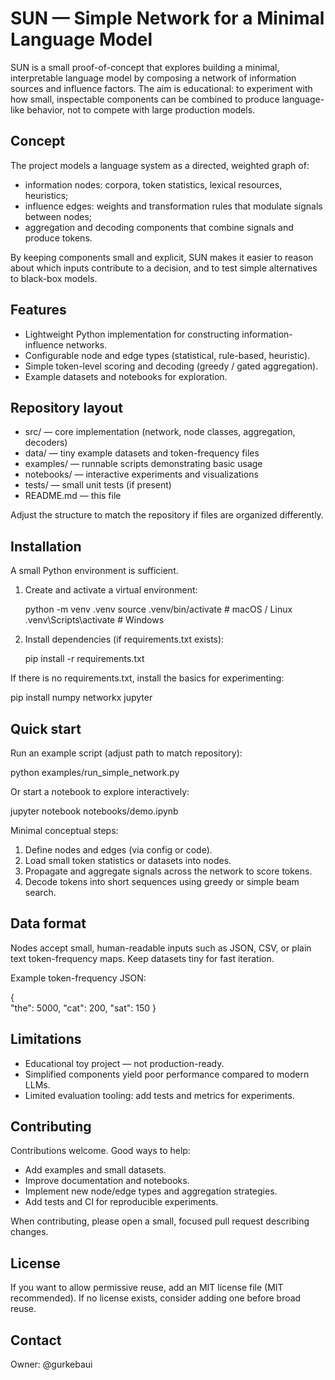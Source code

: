 # SUN — Simple Network for a Minimal Language Model

SUN is a small proof-of-concept that explores building a minimal, interpretable language model by composing a network of information sources and influence factors. The aim is educational: to experiment with how small, inspectable components can be combined to produce language-like behavior, not to compete with large production models.

## Concept

The project models a language system as a directed, weighted graph of:
- information nodes: corpora, token statistics, lexical resources, heuristics;
- influence edges: weights and transformation rules that modulate signals between nodes;
- aggregation and decoding components that combine signals and produce tokens.

By keeping components small and explicit, SUN makes it easier to reason about which inputs contribute to a decision, and to test simple alternatives to black-box models.

## Features

- Lightweight Python implementation for constructing information-influence networks.
- Configurable node and edge types (statistical, rule-based, heuristic).
- Simple token-level scoring and decoding (greedy / gated aggregation).
- Example datasets and notebooks for exploration.

## Repository layout

- src/ — core implementation (network, node classes, aggregation, decoders)
- data/ — tiny example datasets and token-frequency files
- examples/ — runnable scripts demonstrating basic usage
- notebooks/ — interactive experiments and visualizations
- tests/ — small unit tests (if present)
- README.md — this file

Adjust the structure to match the repository if files are organized differently.

## Installation

A small Python environment is sufficient.

1. Create and activate a virtual environment:

   python -m venv .venv
   source .venv/bin/activate   # macOS / Linux
   .venv\Scripts\activate    # Windows

2. Install dependencies (if requirements.txt exists):

   pip install -r requirements.txt

If there is no requirements.txt, install the basics for experimenting:

   pip install numpy networkx jupyter

## Quick start

Run an example script (adjust path to match repository):

   python examples/run_simple_network.py

Or start a notebook to explore interactively:

   jupyter notebook notebooks/demo.ipynb

Minimal conceptual steps:
1. Define nodes and edges (via config or code).
2. Load small token statistics or datasets into nodes.
3. Propagate and aggregate signals across the network to score tokens.
4. Decode tokens into short sequences using greedy or simple beam search.

## Data format

Nodes accept small, human-readable inputs such as JSON, CSV, or plain text token-frequency maps. Keep datasets tiny for fast iteration.

Example token-frequency JSON:

{  
  "the": 5000,
  "cat": 200,
  "sat": 150
}

## Limitations

- Educational toy project — not production-ready.
- Simplified components yield poor performance compared to modern LLMs.
- Limited evaluation tooling: add tests and metrics for experiments.

## Contributing

Contributions welcome. Good ways to help:
- Add examples and small datasets.
- Improve documentation and notebooks.
- Implement new node/edge types and aggregation strategies.
- Add tests and CI for reproducible experiments.

When contributing, please open a small, focused pull request describing changes.

## License

If you want to allow permissive reuse, add an MIT license file (MIT recommended). If no license exists, consider adding one before broad reuse.

## Contact

Owner: @gurkebaui
